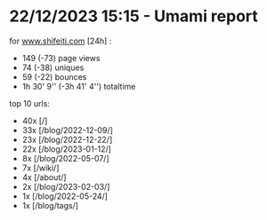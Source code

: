 # 22/12/2023 15:15 - Umami report
for www.shifeiti.com [24h] :

 - 149 (-73) page views
 - 74 (-38) uniques
 - 59 (-22) bounces
 - 1h 30' 9'' (-3h 41' 4'') totaltime


top 10 urls:
 - 40x [/]
 - 33x [/blog/2022-12-09/]
 - 23x [/blog/2022-12-22/]
 - 22x [/blog/2023-01-12/]
 - 8x [/blog/2022-05-07/]
 - 7x [/wiki/]
 - 4x [/about/]
 - 2x [/blog/2023-02-03/]
 - 1x [/blog/2022-05-24/]
 - 1x [/blog/tags/]


